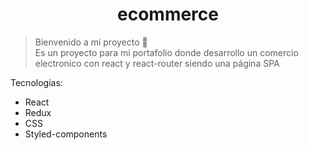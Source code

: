 <h1 align="center">ecommerce</h1>

> Bienvenido a mi proyecto 👋<br /> Es un proyecto para mi portafolio donde desarrollo un comercio electronico con react y react-router siendo una página SPA

Tecnologias:
- React
- Redux
- CSS
- Styled-components
